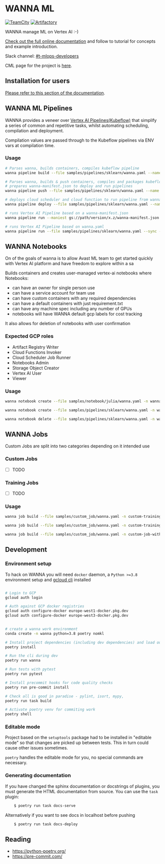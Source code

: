 # WANNA ML

[![TeamCity](https://teamcity.ida.avast.com/app/rest/builds/buildType:BigDataSystem_Projects_Wanna_ML_Publish___Release,branch:<default>/statusIcon)](https://teamcity.ida.avast.com/project/BigDataSystem_Projects_Wanna_ML?mode=builds)
[![Artifactory](https://pypi-badger.luft.avast.com/image/pypi-local/wanna-ml)](https://artifactory.ida.avast.com/artifactory/webapp/#/artifacts/browse/tree/General/pypi-local/wanna-ml)

WANNA manage ML on Vertex AI :-)

[Check out the full online documentation](https://git.int.avast.com/pages/bds/wanna-ml/) and follow to tutorial for concepts and example introduction.

Slack channel: [#t-mlops-developers](https://avast.slack.com/messages/t-mlops-developers/)

CML page for the project is [here](https://cml.avast.com/display/BDS/Cloud+ML+-+WANNA).

## Installation for users

[Please refer to this section of the documentation](https://git.int.avast.com/pages/bds/wanna-ml/installation/).


## WANNA ML Pipelines

WANNA provides a veneer over [Vertex AI Pipelines(Kubeflow)](https://cloud.google.com/vertex-ai/docs/pipelines/introduction) that simplify a series of common and repetitive tasks, whilst automating scheduling, compilation and deployment.

Compilation values are passed through to the Kubeflow pipelines via ENV vars at compilation time.

### Usage

```bash
# Parses wanna, builds containers, compiles kubeflow pipeline
wanna pipeline build --file samples/pipelines/sklearn/wanna.yaml --name wanna-sklearn-sample

# Parses wanna, builds & push containers, compiles and packages kubeflow pipeline, 
# prepares wanna-manifest.json to deploy and run pipelines
wanna pipeline push --file samples/pipelines/sklearn/wanna.yaml --name wanna-sklearn-sample --version 0.0.1

# deploys cloud scheduler and cloud function to run pipeline from wanna-manifest.json
wanna pipeline deploy --file samples/pipelines/sklearn/wanna.yaml --name wanna-sklearn-sample --env local --version 0.0.1

# runs Vertex AI Pipeline based on a wanna-manifest.json
wanna pipeline run --maniest gs://path/version/x.z/wanna-manifest.json --params path/to/params.yaml

# runs Vertex AI Pipeline based on wanna.yaml
wanna pipeline run --file samples/pipelines/sklearn/wanna.yaml --sync --params samples/pipelines/sklearn/params.yaml
```

## WANNA Notebooks
On of the goals of wanna is to allow Avast ML team to get started quickly with Vertex AI platform 
and have freedom to explore within a sa  

Builds containers and creates user-managed vertex-ai notebooks where Notebooks:
* can have an owner for single person use
* can have a service account for team use
* can have custom containers with any required dependencies
* can have a default containers with just requirement.txt
* can have any machine spec including any number of GPUs
* notebooks will have WANNA default gcp labels for cost tracking

It also allows for deletion of notebooks with user confirmation

### Expected GCP roles
* Artifact Registry Writer
* Cloud Functions Invoker
* Cloud Scheduler Job Runner
* Notebooks Admin
* Storage Object Creator
* Vertex AI User
* Viewer

### Usage

```bash
wanna notebook create --file samples/notebook/julia/wanna.yaml -n wanna-notebook-julia

wanna notebook create --file samples/pipelines/sklearn/wanna.yaml -n wanna-sklearn-sample-notebook

wanna notebook delete --file samples/pipelines/sklearn/wanna.yaml -n wanna-sklearn-sample-notebook
```

## WANNA Jobs
Custom Jobs are split into two categories depending on it intended use

### Custom Jobs
* [ ] TODO

### Training Jobs
* [ ] TODO

### Usage

```bash
wanna job build --file samples/custom_job/wanna.yaml -n custom-training-job-with-python-package

wanna job build --file samples/custom_job/wanna.yaml -n custom-training-job-with-containers

wanna job build --file samples/custom_job/wanna.yaml -n custom-job-with-containers
````

## Development

### Environment setup

To hack on WANNA you will need `docker` daemon, a `Python >=3.8` environment setup and [gcloud cli](https://cloud.google.com/sdk/docs/install-sdk) installed

```bash

# Login to GCP
gcloud auth login

# Auth against GCP docker registries
gcloud auth configure-docker europe-west1-docker.pkg.dev 
gcloud auth configure-docker europe-west3-docker.pkg.dev
 

# create a wanna work environment
conda create -n wanna python=3.8 poetry nomkl 

# Install project dependencies (including dev dependencies) and load our cli  into a Python virtual environment managed by Poetry 
poetry install

# Run the cli during dev
poetry run wanna

# Run tests with pytest
poetry run pytest

# Install precommit hooks for code quality checks
poetry run pre-commit install

# Check all is good in paradise - pylint, isort, mypy, 
poetry run task build

# Activate poetry venv for commiting work
poetry shell

```

### Editable mode
Project based on the `setuptools` package had to be installed in "editable mode"
so that changes are picked up between tests. This in turn could cause other
issues sometimes.

`poetry` handles the editable mode for you, no special commands are necessary.

### Generating documentation
If you have changed the sphinx documentation or docstrings of plugins, you must
generate the HTML documentation from source. You can use the `task` plugin:
```bash
	$ poetry run task docs-serve
```

Alternatively if you want to see docs in localhost before pushing
```bash
	$ poetry run task docs-deploy
```

## Reading
* https://python-poetry.org/
* https://pre-commit.com/
